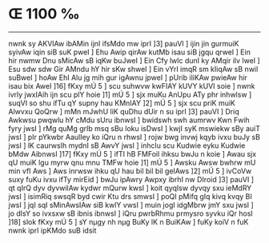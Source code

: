 # Œ 1100 ‰
---
nwnk sy AKVIAw ibAMin ijnI ifsMdo mw iprI ]3] pauVI ] ijin jin
gurmuiK syivAw iqin siB suK pweI ] Ehu Awip qirAw kutMb isau siB
jgqu qrweI ] Ein hir nwmw Dnu sMicAw sB iqKw buJweI ] Ein Cfy
lwlc dunI ky AMqir ilv lweI ] Esu sdw sdw Gir AMndu hY hir sKw
shweI ] Ein vYrI imqR sm kIiqAw sB nwil suBweI ] hoAw EhI Alu jg
mih gur igAwnu jpweI ] pUrib iliKAw pwieAw hir isau bix AweI ]16]
fKxy mÚ 5 ] scu suhwvw kwFIAY kUVY kUVI soie ] nwnk ivrly jwxIAih
ijn scu plY hoie ]1] mÚ 5 ] sjx muKu AnUpu ATy phr inhwlsw ] suqVI
so shu ifTu qY supny hau KMnIAY ]2] mÚ 5 ] sjx scu priK muiK Alwvxu
QoQrw ] mMn mJwhU liK quDhu dUir n su iprI ]3] pauVI ] Driq Awkwsu
pwqwlu hY cMdu sUru ibnwsI ] bwidswh swh aumrwv Kwn Fwih fyry jwsI ] rMg
quMg grIb msq sBu loku isDwsI ] kwjI syK mswiekw sBy auiT jwsI ] pIr
pYkwbr AaulIey ko iQru n rhwsI ] rojw bwg invwj kqyb ivxu buJy sB
jwsI ] lK caurwsIh mydnI sB AwvY jwsI ] inhclu scu Kudwie eyku
Kudwie bMdw AibnwsI ]17] fKxy mÚ 5 ] ifTI hB FMFoil ihksu bwJu n
koie ] Awau sjx qU muiK lgu myrw qnu mnu TMFw hoie ]1] mÚ 5 ] Awsku
Awsw bwhrw mU min vfI Aws ] Aws inrwsw ihku qU hau bil bil bil
geIAws ]2] mÚ 5 ] ivCoVw suxy fuKu ivxu ifTy mirEid ] bwJu ipAwry
Awpxy ibrhI nw DIroid ]3] pauVI ] qt qIrQ dyv dyvwilAw kydwr mQurw
kwsI ] koit qyqIsw dyvqy sxu ieMdRY jwsI ] isimRiq swsqR byd cwir Ktu drs
smwsI ] poQI pMifq gIq kivq kvqy BI jwsI ] jqI sqI sMinAwsIAw siB
kwlY vwsI ] muin jogI idgMbrw jmY sxu jwsI ] jo dIsY so ivxsxw sB
ibnis ibnwsI ] iQru pwrbRhmu prmysro syvku iQr hosI ]18] slok fKxy
mÚ 5 ] sY nµgy nh nµg BuKy lK n BuiKAw ] fuKy koiV n fuK nwnk iprI
ipKMdo suB idsit
####
